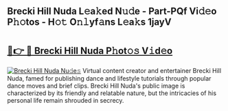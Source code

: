 ## Brecki Hill Nuda L𝚎a𝚔ed N𝚞𝚍e - Part-PQf Vi𝚍𝚎o P𝚑𝚘tos - H𝚘𝚝 O𝚗𝚕yf𝚊ns L𝚎a𝚔s 1jayV

# <h2><a href="http://kf0xmb.oniu.top/?m=Brecki+Hill+Nuda">🔗👉 🔴 Brecki Hill Nuda P𝚑ot𝚘𝚜 V𝚒d𝚎o</a></h2>

[![Brecki Hill Nuda Nu𝚍e𝚜](https://i.imgur.com/0qMVB7G.gif)](http://kf0xmb.oniu.top/?m=Brecki+Hill+Nuda)
Virtual content creator and entertainer Brecki Hill Nuda, famed for publishing dance and lifestyle tutorials through popular dance moves and brief clips. Brecki Hill Nuda's public image is characterized by its friendly and relatable nature, but the intricacies of his personal life remain shrouded in secrecy.  
